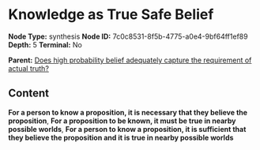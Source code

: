 # Knowledge as True Safe Belief

**Node Type:** synthesis
**Node ID:** 7c0c8531-8f5b-4775-a0e4-9bf64ff1ef89
**Depth:** 5
**Terminal:** No

**Parent:** [Does high probability belief adequately capture the requirement of actual truth?](does-high-probability-belief-adequately-capture-the-requirement-of-actual-truth-antithesis-7a0c763b-dff0-49e8-a48d-d747a956d6de.md)

## Content

**For a person to know a proposition, it is necessary that they believe the proposition**, **For a proposition to be known, it must be true in nearby possible worlds**, **For a person to know a proposition, it is sufficient that they believe the proposition and it is true in nearby possible worlds**
